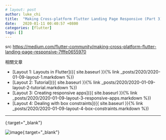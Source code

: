 ```yaml
---
# layout: post
author: luke_chi
title:  "Making Cross-platform Flutter Landing Page Responsive (Part 3)"
date:   2020-01-11 00:40:57 +0800
categories: [flutter]
tags: []
---
```


src <https://medium.com/flutter-community/making-cross-platform-flutter-landing-page-responsive-7fffe0655970>

相關文章
* [Layout 1: Layouts in Flutter]({{ site.baseurl }}{% link _posts/2020/2020-01-09-layout-1.markdown %})
* [Layout 2: Tutorial]({{ site.baseurl }}{% link _posts/2020/2020-01-09-layout-2-tutorial.markdown %})
* [Layout 3: Creating responsive apps]({{ site.baseurl }}{% link _posts/2020/2020-01-09-layout-3-responsive-apps.markdown %})
* [Layout 4: Dealing with box constraints]({{ site.baseurl }}{% link _posts/2020/2020-01-09-layout-4-box-constraints.markdown %})



----


[](){:target="_blank"}

![image](){:target="_blank"}
